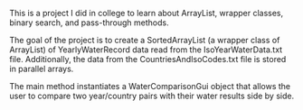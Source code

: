 This is a project I did in college to learn about ArrayList, wrapper classes, binary search, and pass-through methods.

The goal of the project is to create a SortedArrayList (a wrapper class of ArrayList) of YearlyWaterRecord data read from the IsoYearWaterData.txt file. Additionally, the data from the CountriesAndIsoCodes.txt file is stored in parallel arrays.

The main method instantiates a WaterComparisonGui object that allows the user to compare two year/country pairs with their water results side by side.
